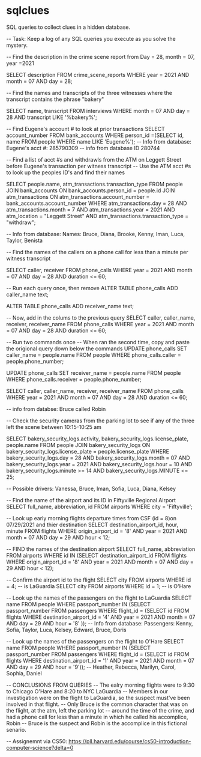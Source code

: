 # sqlclues
SQL queries to collect clues in a hidden database.

-- Task: Keep a log of any SQL queries you execute as you solve the mystery.

-- Find the description in the crime scene report from Day = 28, month = 07, year =2021

SELECT description FROM crime_scene_reports WHERE year = 2021 AND month = 07 AND day = 28;

-- Find the names and transcripts of the three witnesses where the transcript contains the phrase "bakery"

SELECT name, transcript FROM interviews WHERE month = 07 AND day = 28 AND transcript LIKE '%bakery%';

-- Find Eugene's account # to look at prior transactions
SELECT account_number FROM bank_accounts WHERE person_id =(SELECT id, name FROM people WHERE name LIKE 'Eugene%');
-- Info from database: Eugene's acct #: 285790309
-- info from database ID 280744

-- Find a list of acct #s and withdrawls from the ATM on Leggett Street before Eugene's transaction per witness transcript
-- Use the ATM acct #s to look up the peoples ID's and find their names

SELECT people.name, atm_transactions.transaction_type FROM people
JOIN bank_accounts ON bank_accounts.person_id = people.id
JOIN atm_transactions ON atm_transactions.account_number = bank_accounts.account_number
WHERE atm_transactions.day = 28
AND atm_transactions.month = 7
AND atm_transactions.year = 2021
AND atm_location = "Leggett Street"
AND atm_transactions.transaction_type = "withdraw";

-- Info from database: Names: Bruce, Diana, Brooke, Kenny, Iman, Luca, Taylor, Benista

-- Find the names of the callers on a phone call for less than a minute per witness transcript

SELECT caller, receiver FROM phone_calls WHERE year = 2021 AND month = 07 AND day = 28 AND duration <= 60;

-- Run each query once, then remove
ALTER TABLE phone_calls
ADD caller_name text;

ALTER TABLE phone_calls
ADD receiver_name text;

-- Now, add in the colums to the previous query
SELECT caller, caller_name, receiver, receiver_name FROM phone_calls WHERE year = 2021 AND month = 07 AND day = 28 AND duration <= 60;

-- Run two commands once
-- When ran the second time, copy and paste the origional query down below the commands
UPDATE phone_calls
SET caller_name = people.name
FROM people
WHERE phone_calls.caller = people.phone_number;


UPDATE phone_calls
SET receiver_name = people.name
FROM people
WHERE phone_calls.receiver = people.phone_number;

SELECT caller, caller_name, receiver, receiver_name FROM phone_calls WHERE year = 2021 AND month = 07 AND day = 28 AND duration <= 60;

-- info from databse: Bruce called Robin


-- Check the security cameras from the parking lot to see if any of the three left the scene between 10:15-10:25 am

SELECT bakery_security_logs.activity, bakery_security_logs.license_plate, people.name
FROM people JOIN bakery_security_logs ON bakery_security_logs.license_plate = people.license_plate
WHERE bakery_security_logs.day = 28
AND bakery_security_logs.month = 07
AND bakery_security_logs.year = 2021
AND bakery_security_logs.hour = 10
AND bakery_security_logs.minute >= 14
AND bakery_security_logs.MINUTE <= 25;

-- Possible drivers: Vanessa, Bruce, Iman, Sofia, Luca, Diana, Kelsey

-- Find the name of the airport and its ID in Fiftyville Regional Airport
SELECT full_name, abbreviation, id FROM airports WHERE city = 'Fiftyville';

-- Look up early morning flights departure times from CSF (id = 8)on 07/29/2021 and thier destination
SELECT destination_airport_id, hour, minute FROM flights
WHERE origin_airport_id = '8' AND year = 2021 AND month = 07 AND day = 29 AND hour < 12;

-- FIND the names of the destination airport
SELECT full_name, abbreviation FROM airports WHERE id IN
(SELECT destination_airport_id FROM flights
WHERE origin_airport_id = '8' AND year = 2021 AND month = 07 AND day = 29 AND hour < 12);

-- Confirm the airport id to the flight
SELECT city FROM airports WHERE id = 4;
-- is LaGuardia
SELECT city FROM airports WHERE id = 1;
-- is O'Hare

-- Look up the names of the passengers on the flight to LaGuardia
SELECT name FROM people WHERE passport_number IN
(SELECT passport_number FROM passengers WHERE flight_id =
(SELECT id FROM flights WHERE destination_airport_id = '4' AND year = 2021 AND month = 07 AND day = 29 AND hour = '8' ));
-- Info from database: Passengers: Kenny, Sofia, Taylor, Luca, Kelsey, Edward, Bruce, Doris

-- Look up the names of the passengers on the flight to O'Hare
SELECT name FROM people WHERE passport_number IN
(SELECT passport_number FROM passengers WHERE flight_id =
(SELECT id FROM flights WHERE destination_airport_id = '1' AND year = 2021 AND month = 07 AND day = 29 AND hour = '9'));
-- Heather, Rebecca, Marilyn, Carol, Sophia, Daniel

-- CONCLUSIONS FROM QUERIES
-- The ealry morning flights were to 9:30 to Chicago O'Hare and  8:20 to NYC LaGuardia
-- Members in our investigation were on the flight to LaGuardia, so the suspect must've been involved in that flight.
-- Only Bruce is the common character that was on the flight, at the atm, left the parking lot
-- around the time of the crime, and had a phone call for less than a minute in which he called his accomplice, Robin
-- Bruce is the suspect and Robin is the accomplice in this fictional senario.

-- Assignemnt via CS50: https://pll.harvard.edu/course/cs50-introduction-computer-science?delta=0


